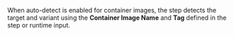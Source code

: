  
When auto-detect is enabled for container images, the step detects the target and variant using the **Container Image Name** and **Tag**  defined in the step or runtime input.  
